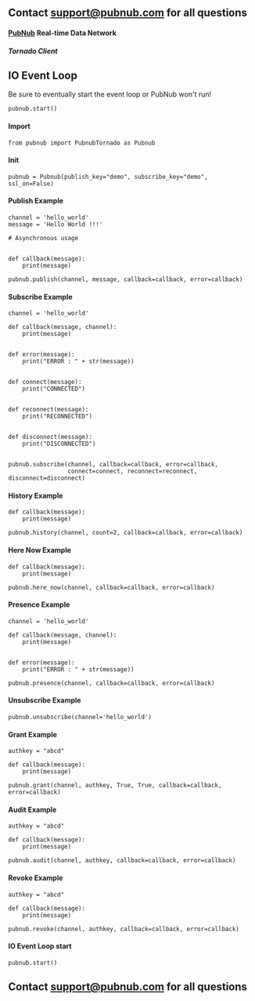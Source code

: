 ## Contact support@pubnub.com for all questions

#### [PubNub](http://www.pubnub.com) Real-time Data Network
##### Tornado Client

## IO Event Loop
Be sure to eventually start the event loop or PubNub won't run!

```
pubnub.start()
```

#### Import
```
from pubnub import PubnubTornado as Pubnub
```

#### Init
```
pubnub = Pubnub(publish_key="demo", subscribe_key="demo", ssl_on=False)
```

#### Publish Example
```
channel = 'hello_world'
message = 'Hello World !!!'

# Asynchronous usage


def callback(message):
    print(message)

pubnub.publish(channel, message, callback=callback, error=callback)
```

#### Subscribe Example
```
channel = 'hello_world'

def callback(message, channel):
    print(message)


def error(message):
    print("ERROR : " + str(message))


def connect(message):
    print("CONNECTED")


def reconnect(message):
    print("RECONNECTED")


def disconnect(message):
    print("DISCONNECTED")


pubnub.subscribe(channel, callback=callback, error=callback,
                 connect=connect, reconnect=reconnect, disconnect=disconnect)
```

#### History Example
```
def callback(message):
    print(message)

pubnub.history(channel, count=2, callback=callback, error=callback)
```

#### Here Now Example
```
def callback(message):
    print(message)

pubnub.here_now(channel, callback=callback, error=callback)
```

#### Presence Example
```
channel = 'hello_world'

def callback(message, channel):
    print(message)


def error(message):
    print("ERROR : " + str(message))

pubnub.presence(channel, callback=callback, error=callback)
```

#### Unsubscribe Example
```
pubnub.unsubscribe(channel='hello_world')
```

#### Grant Example
```
authkey = "abcd"

def callback(message):
    print(message)

pubnub.grant(channel, authkey, True, True, callback=callback, error=callback)

```

#### Audit Example
```
authkey = "abcd"

def callback(message):
    print(message)

pubnub.audit(channel, authkey, callback=callback, error=callback)
```

#### Revoke Example
```
authkey = "abcd"

def callback(message):
    print(message)

pubnub.revoke(channel, authkey, callback=callback, error=callback)
```


#### IO Event Loop start
```
pubnub.start()
```

## Contact support@pubnub.com for all questions
